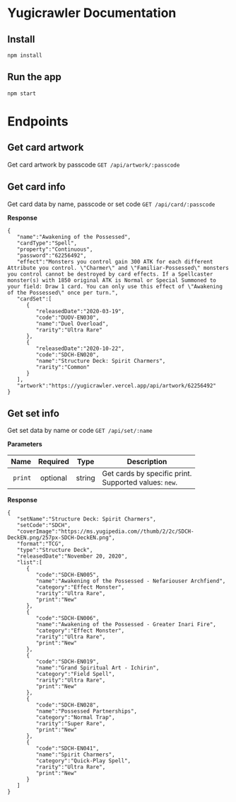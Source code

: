 # Yugicrawler Documentation

## Install

    npm install

## Run the app

    npm start

# Endpoints

## Get card artwork

Get card artwork by passcode
`GET /api/artwork/:passcode`

## Get card info

Get card data by name, passcode or set code
`GET /api/card/:passcode`

**Response**
```
{
   "name":"Awakening of the Possessed",
   "cardType":"Spell",
   "property":"Continuous",
   "password":"62256492",
   "effect":"Monsters you control gain 300 ATK for each different Attribute you control. \"Charmer\" and \"Familiar-Possessed\" monsters you control cannot be destroyed by card effects. If a Spellcaster monster(s) with 1850 original ATK is Normal or Special Summoned to your field: Draw 1 card. You can only use this effect of \"Awakening of the Possessed\" once per turn.",
   "cardSet":[
      {
         "releasedDate":"2020-03-19",
         "code":"DUOV-EN030",
         "name":"Duel Overload",
         "rarity":"Ultra Rare"
      },
      {
         "releasedDate":"2020-10-22",
         "code":"SDCH-EN020",
         "name":"Structure Deck: Spirit Charmers",
         "rarity":"Common"
      }
   ],
   "artwork":"https://yugicrawler.vercel.app/api/artwork/62256492"
}
```
## Get set info

Get set data by name or code
`GET /api/set/:name`

**Parameters**

|          Name | Required |  Type   | Description                                                                                                                                                           |
| -------------:|:--------:|:-------:| --------------------------------------------------------------------------------------------------------------------------------------------------------------------- |
|     `print` | optional | string  | Get cards by specific print. <br/> Supported values: `new`.                                                                                                   |

**Response**

```
{
   "setName":"Structure Deck: Spirit Charmers",
   "setCode":"SDCH",
   "coverImage":"https://ms.yugipedia.com//thumb/2/2c/SDCH-DeckEN.png/257px-SDCH-DeckEN.png",
   "format":"TCG",
   "type":"Structure Deck",
   "releasedDate":"November 20, 2020",
   "list":[
      {
         "code":"SDCH-EN005",
         "name":"Awakening of the Possessed - Nefariouser Archfiend",
         "category":"Effect Monster",
         "rarity":"Ultra Rare",
         "print":"New"
      },
      {
         "code":"SDCH-EN006",
         "name":"Awakening of the Possessed - Greater Inari Fire",
         "category":"Effect Monster",
         "rarity":"Ultra Rare",
         "print":"New"
      },
      {
         "code":"SDCH-EN019",
         "name":"Grand Spiritual Art - Ichirin",
         "category":"Field Spell",
         "rarity":"Ultra Rare",
         "print":"New"
      },
      {
         "code":"SDCH-EN028",
         "name":"Possessed Partnerships",
         "category":"Normal Trap",
         "rarity":"Super Rare",
         "print":"New"
      },
      {
         "code":"SDCH-EN041",
         "name":"Spirit Charmers",
         "category":"Quick-Play Spell",
         "rarity":"Ultra Rare",
         "print":"New"
      }
   ]
}
```
